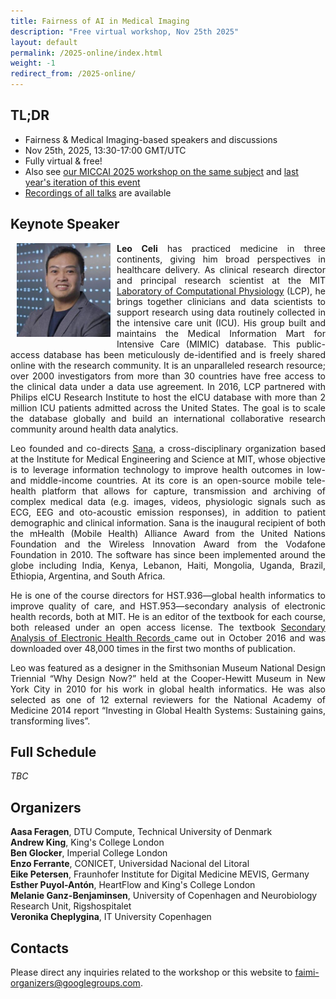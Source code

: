 ```yaml
---
title: Fairness of AI in Medical Imaging
description: "Free virtual workshop, Nov 25th 2025"
layout: default
permalink: /2025-online/index.html
weight: -1
redirect_from: /2025-online/
---
```


## TL;DR
 - Fairness & Medical Imaging-based speakers and discussions
 - Nov 25th, 2025, 13:30-17:00 GMT/UTC
 - Fully virtual & free! 
 - Also see [our MICCAI 2025 workshop on the same subject](/2025-miccai-workshop/) and [last year's iteration of this event](/2024-online/)
 - [Recordings of all talks](https://www.youtube.com/watch?v=wxqrGkNNzH0&list=PL043hPrfrJaPgPG5N93Tx35LDXDoRMQTc) are available


## Keynote Speaker
<div class="clearfix">
	<img class="img2" src="/assets/speakers/Leoceli.jpg" alt="Leo Celi" width="150" style="float: left; padding:0px 10px 10px 10px">
	<p style="text-align: justify">
		<b>Leo Celi</b> has practiced medicine in three continents, giving him broad perspectives in healthcare delivery. As clinical research director and principal research scientist at the MIT <a href="http://lcp.mit.edu/">Laboratory of Computational Physiology</a> (LCP), he brings together clinicians and data scientists to support research using data routinely collected in the intensive care unit (ICU). His group built and maintains the Medical Information Mart for Intensive Care (MIMIC) database. This public-access database has been meticulously de-identified and is freely shared online with the research community. It is an unparalleled research resource; over 2000 investigators from more than 30 countries have free access to the clinical data under a data use agreement. In 2016, LCP partnered with Philips eICU Research Institute to host the eICU database with more than 2 million ICU patients admitted across the United States. The goal is to scale the database globally and build an international collaborative research community around health data analytics.
	</p>
	<p style="text-align: justify">
		Leo founded and co-directs <a href="http://sana.mit.edu/">Sana</a>, a cross-disciplinary organization based at the Institute for Medical Engineering and Science at MIT, whose objective is to leverage information technology to improve health outcomes in low- and middle-income countries. At its core is an open-source mobile tele-health platform that allows for capture, transmission and archiving of complex medical data (e.g. images, videos, physiologic signals such as ECG, EEG and oto-acoustic emission responses), in addition to patient demographic and clinical information. Sana is the inaugural recipient of both the mHealth (Mobile Health) Alliance Award from the United Nations Foundation and the Wireless Innovation Award from the Vodafone Foundation in 2010. The software has since been implemented around the globe including India, Kenya, Lebanon, Haiti, Mongolia, Uganda, Brazil, Ethiopia, Argentina, and South Africa.
	</p>
	<p style="text-align: justify">
		He is one of the course directors for HST.936—global health informatics to improve quality of care, and HST.953—secondary analysis of electronic health records, both at MIT. He is an editor of the textbook for each course, both released under an open access license. The textbook <a href="http://www.springer.com/us/book/9783319437408"> Secondary Analysis of Electronic Health Records </a> came out in October 2016 and was downloaded over 48,000 times in the first two months of publication.
	</p>
	<p style="text-align: justify">
		Leo was featured as a designer in the Smithsonian Museum National Design Triennial “Why Design Now?” held at the Cooper-Hewitt Museum in New York City in 2010 for his work in global health informatics. He was also selected as one of 12 external reviewers for the National Academy of Medicine 2014 report “Investing in Global Health Systems: Sustaining gains, transforming lives”.
	</p>
</div>

## Full Schedule
*TBC*


 
## Organizers

**Aasa Feragen**, DTU Compute, Technical University of Denmark  
**Andrew King**, King's College London  
**Ben Glocker**, Imperial College London  
**Enzo Ferrante**, CONICET, Universidad Nacional del Litoral  
**Eike Petersen**, Fraunhofer Institute for Digital Medicine MEVIS, Germany  
**Esther Puyol-Antón**, HeartFlow and King's College London  
**Melanie Ganz-Benjaminsen**, University of Copenhagen and Neurobiology Research Unit, Rigshospitalet  
**Veronika Cheplygina**, IT University Copenhagen  

## Contacts

Please direct any inquiries related to the workshop or this website to <a href="mailto:faimi-organizers@googlegroups.com">faimi-organizers@googlegroups.com</a>.

